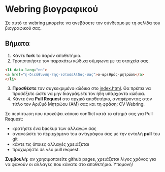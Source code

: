 # Webring βιογραφικού

Σε αυτό το webring μπορείτε να ανεβάσετε τον σύνδεσμο με τη σελίδα του βιογραφικού σας.

## Βήματα

1) Κάντε **fork** το παρόν αποθετήριο.
2) Τροποποιήστε τον παρακάτω κώδικα σύμφωνα με τα στοιχεία σας.

```html
<li data-lang="en">
<a href="η-διεύθυνση-της-ιστοσελίδας-σας">ο-αριθμός-μητρώου</a>
</li>
```

3) **Προσθέστε** τoν συγκεκριμένο κώδικα στο [index.html](index.html). Θα πρέπει να προσέξετε ώστε να μην διαγράψετε τον ήδη υπάρχοντα κώδικα.
4) Κάντε ένα **Pull Request** στο αρχικό αποθετήριο, αναφέροντας στον τίτλο τον Αριθμό Μητρώου (ΑΜ) σας και τη φράση: CV Webring.

Σε περίπτωση που προκύψει κάποιο conflict κατά το αίτημά σας για Pull Request:
* κρατήστε ένα backup των αλλαγών σας
* ανανεώστε το περιεχόμενο του αντιγράφου σας με την εντολή **pull** του git
* κάντε τις όποιες αλλαγές χρειάζεται 
* προχωρήστε σε νέο pull request.

**Συμβουλή:** αν χρησιμοποιείτε github pages, χρειάζεται λίγος χρόνος για να φανούν οι αλλαγές που κάνατε στο αποθετήριο. Υπομονή!
